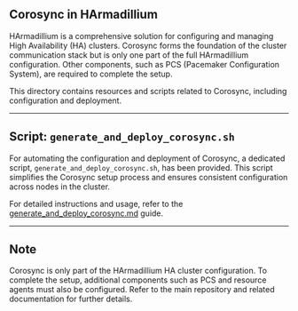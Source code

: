 ## Corosync in HArmadillium

HArmadillium is a comprehensive solution for configuring and managing High Availability (HA) clusters. Corosync forms the foundation of the cluster communication stack but is only one part of the full HArmadillium configuration. Other components, such as PCS (Pacemaker Configuration System), are required to complete the setup.

This directory contains resources and scripts related to Corosync, including configuration and deployment.

---

## Script: `generate_and_deploy_corosync.sh`

For automating the configuration and deployment of Corosync, a dedicated script, `generate_and_deploy_corosync.sh`, has been provided. This script simplifies the Corosync setup process and ensures consistent configuration across nodes in the cluster.

For detailed instructions and usage, refer to the [generate_and_deploy_corosync.md](https://github.com/universalbit-dev/HArmadillium/blob/main/corosync/generate_and_deploy_corosync.md) guide.

---

## Note

Corosync is only part of the HArmadillium HA cluster configuration. To complete the setup, additional components such as PCS and resource agents must also be configured. Refer to the main repository and related documentation for further details.
